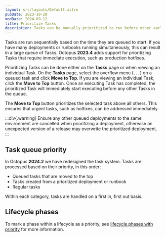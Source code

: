```yaml
---
layout: src/layouts/Default.astro
pubDate: 2023-10-20
modDate: 2024-09-12
title: Prioritize Tasks
description: Tasks can be manually prioritized to run before other earlier queued tasks.
---
```


Tasks are run sequentially based on the time they are queued to start. If you have many deployments or runbooks running simultaneously, this can result in a large queue of Tasks. Octopus **2023.4** adds support for prioritizing Tasks that require immediate execution, such as production hotfixes.

Prioritizing Tasks can be done either on the **Tasks** page or when viewing an individual Task. On the **Tasks** page, select the overflow menu (`...`) on a queued task and click **Move to Top**. If you are viewing an individual Task, click the **Move to Top** button. Once an executing Task has completed, the prioritized Task will immediately start executing before any other Tasks in the queue.

The **Move to Top** button prioritizes the selected task above all others. This ensures that urgent tasks, such as hotfixes, can be addressed immediately.

:::div{.warning}
Ensure any other queued deployments to the same environment are cancelled when prioritizing a deployment, otherwise an unexpected version of a release may overwrite the prioritized deployment.
:::

## Task queue priority
In Octopus **2024.2** we have redesigned the task system. Tasks are processed based on their priority, in this order:
* Queued tasks that are moved to the top
* Tasks created from a prioritized deployment or runbook
* Regular tasks

Within each category, tasks are handled on a first in, first out basis.


## Lifecycle phases
To mark a phase within a lifecycle as a priority, see [lifecycle phases with priority](/docs/releases/lifecycles#phases-with-priority) for more information. 
